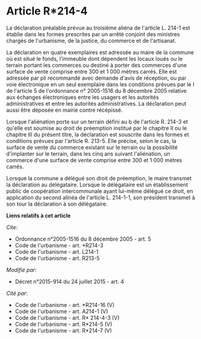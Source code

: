 # Article R*214-4

La déclaration préalable prévue au troisième aliéna de l'article L. 214-1 est établie dans les formes prescrites par un
arrêté conjoint des ministres chargés de l'urbanisme, de la justice, du commerce et de l'artisanat. 

La déclaration en quatre exemplaires est adressée au maire de la commune où est situé le fonds, l'immeuble dont dépendent les
locaux loués ou le terrain portant les commerces ou destiné à porter des commerces d'une surface de vente comprise entre 300
et 1 000 mètres carrés. Elle est adressée par pli recommandé avec demande d'avis de réception, ou par voie électronique en un
seul exemplaire dans les conditions prévues par le I de l'article 5 de l'ordonnance n° 2005-1516 du 8 décembre 2005 relative
aux échanges électroniques entre les usagers et les autorités administratives et entre les autorités administratives. La
déclaration peut aussi être déposée en mairie contre récépissé. 

Lorsque l'aliénation porte sur un terrain défini au b de l'article R. 214-3 et qu'elle est soumise au droit de préemption
institué par le chapitre II ou le chapitre III du présent titre, la déclaration est souscrite dans les formes et conditions
prévues par l'article R. 213-5. Elle précise, selon le cas, la surface de vente du commerce existant sur le terrain ou la
possibilité d'implanter sur le terrain, dans les cinq ans suivant l'aliénation, un commerce d'une surface de vente comprise
entre 300 et 1 000 mètres carrés.

Lorsque la commune a délégué son droit de préemption, le maire transmet la déclaration au délégataire. Lorsque le délégataire
est un établissement public de coopération intercommunale ayant lui-même délégué ce droit, en application du second alinéa de
l'article L. 214-1-1, son président transmet à son tour la déclaration à son délégataire.

**Liens relatifs à cet article**

_Cite_:

  - Ordonnance n°2005-1516 du 8 décembre 2005 - art. 5
  - Code de l'urbanisme - art. *R214-3
  - Code de l'urbanisme - art. L214-1
  - Code de l'urbanisme - art. R213-5

_Modifié par_:

  - Décret n°2015-914 du 24 juillet 2015 - art. 4

_Cité par_:

  - Code de l'urbanisme - art. *R214-16 (V)
  - Code de l'urbanisme - art. A214-1 (V)
  - Code de l'urbanisme - art. R* 214-4-3 (V)
  - Code de l'urbanisme - art. R*214-5 (V)
  - Code de l'urbanisme - art. R*214-7 (V)
